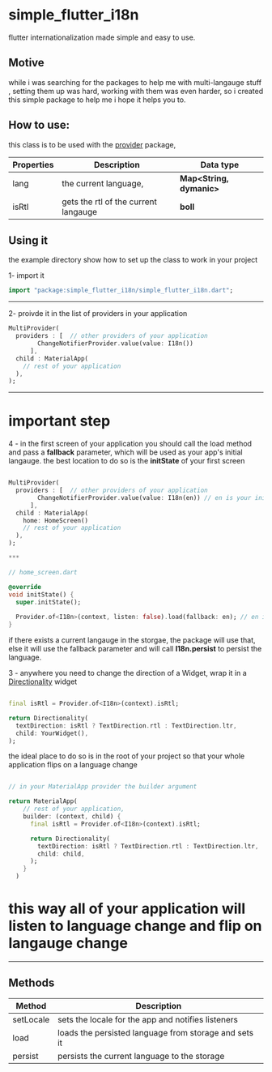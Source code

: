 # simple_flutter_i18n
flutter internationalization made simple and easy to use.

## Motive
while i was searching for the packages to help me with multi-langauge stuff , setting them up was hard, working with them was even harder, so i created this simple package to help me
i hope it helps you to.

## How to use: 
this class is to be used with the [provider](https://pub.dev/packages/provider) package,


 Properties   | Description                          | Data type
------------- | ------------------------------------ | ------------
lang          | the current language,                | **Map<String, dymanic>**
isRtl         | gets the rtl of the current langauge | **boll**



## Using it

the example directory show how to set up the class to work in your project


1- import it

```dart
import "package:simple_flutter_i18n/simple_flutter_i18n.dart";
```
***

2- proivde it in the list of providers in your application

```dart
MultiProvider(
  providers : [  // other providers of your application
        ChangeNotifierProvider.value(value: I18n())
      ],
  child : MaterialApp(
    // rest of your application
  ),
);
```

***

# important step
4 - in the first screen of your application you should call the load method and pass a **fallback** parameter, which will be used as your app's initial langauge.
the best location to do so is the **initState** of your first screen

```dart

MultiProvider(
  providers : [  // other providers of your application
        ChangeNotifierProvider.value(value: I18n(en)) // en is your initial language
      ],
  child : MaterialApp(
    home: HomeScreen()
    // rest of your application
  ),
);

***

// home_screen.dart

@override
void initState() {
  super.initState();
  
  Provider.of<I18n>(context, listen: false).load(fallback: en); // en is your initial language
}
```

if there exists a current langauge in the storgae, the package will use that, else it will use the fallback parameter and will call  **I18n.persist** to persist the language.

3 - anywhere you need to change the direction of a Widget, wrap it in a [Directionality](https://api.flutter.dev/flutter/widgets/Directionality-class.html) widget

```dart

final isRtl = Provider.of<I18n>(context).isRtl;

return Directionality(
  textDirection: isRtl ? TextDirection.rtl : TextDirection.ltr,
  child: YourWidget(),
);

```

the ideal place to do so is in the root of your project so that your whole application flips on a language change

```dart

// in your MaterialApp provider the builder argument

return MaterialApp(
    // rest of your application,
    builder: (context, child) {
      final isRtl = Provider.of<I18n>(context).isRtl;

      return Directionality(
        textDirection: isRtl ? TextDirection.rtl : TextDirection.ltr,
        child: child,
      );
    }
  )
```
# this way all of your application will listen to language change and flip on langauge change

***


## Methods

Method        | Description
------------- | -------------
setLocale     | sets the locale for the app and notifies listeners   
load          | loads the persisted language from storage and sets it
persist       | persists the current language to the storage
